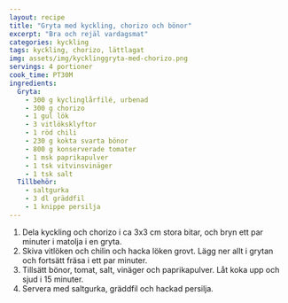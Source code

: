 ```yaml
---
layout: recipe
title: "Gryta med kyckling, chorizo och bönor"
excerpt: "Bra och rejäl vardagsmat"
categories: kyckling
tags: kyckling, chorizo, lättlagat
img: assets/img/kycklinggryta-med-chorizo.png
servings: 4 portioner
cook_time: PT30M
ingredients:
  Gryta:
    - 300 g kyclinglårfilé, urbenad
    - 300 g chorizo
    - 1 gul lök
    - 3 vitlöksklyftor
    - 1 röd chili
    - 230 g kokta svarta bönor
    - 800 g konserverade tomater
    - 1 msk paprikapulver
    - 1 tsk vitvinsvinäger
    - 1 tsk salt
  Tillbehör:
    - saltgurka
    - 3 dl gräddfil
    - 1 knippe persilja
---
```


1. Dela kyckling och chorizo i ca 3x3 cm stora bitar, och bryn ett par minuter i
   matolja i en gryta.
2. Skiva vitlöken och chilin och hacka löken grovt. Lägg ner allt i grytan och
   fortsätt fräsa i ett par minuter.
3. Tillsätt bönor, tomat, salt, vinäger och paprikapulver. Låt koka upp och sjud
   i 15 minuter.
4. Servera med saltgurka, gräddfil och hackad persilja.
